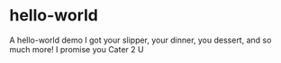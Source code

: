 # hello-world
A hello-world demo
I got your slipper, your dinner, you dessert, and so much more!
I promise you
Cater 2 U
